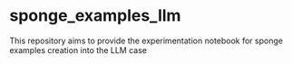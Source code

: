 # sponge_examples_llm
This repository aims to provide the experimentation notebook for sponge examples creation into the LLM case
